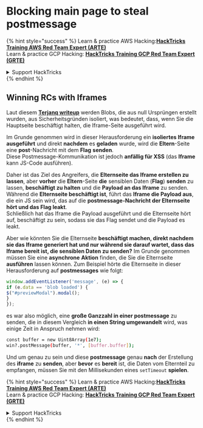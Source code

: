 # Blocking main page to steal postmessage

{% hint style="success" %}
Learn & practice AWS Hacking:<img src="/.gitbook/assets/arte.png" alt="" data-size="line">[**HackTricks Training AWS Red Team Expert (ARTE)**](https://training.hacktricks.xyz/courses/arte)<img src="/.gitbook/assets/arte.png" alt="" data-size="line">\
Learn & practice GCP Hacking: <img src="/.gitbook/assets/grte.png" alt="" data-size="line">[**HackTricks Training GCP Red Team Expert (GRTE)**<img src="/.gitbook/assets/grte.png" alt="" data-size="line">](https://training.hacktricks.xyz/courses/grte)

<details>

<summary>Support HackTricks</summary>

* Check the [**subscription plans**](https://github.com/sponsors/carlospolop)!
* **Join the** 💬 [**Discord group**](https://discord.gg/hRep4RUj7f) or the [**telegram group**](https://t.me/peass) or **follow** us on **Twitter** 🐦 [**@hacktricks\_live**](https://twitter.com/hacktricks\_live)**.**
* **Share hacking tricks by submitting PRs to the** [**HackTricks**](https://github.com/carlospolop/hacktricks) and [**HackTricks Cloud**](https://github.com/carlospolop/hacktricks-cloud) github repos.

</details>
{% endhint %}

## Winning RCs with Iframes

Laut diesem [**Terjanq writeup**](https://gist.github.com/terjanq/7c1a71b83db5e02253c218765f96a710) werden Blobs, die aus null Ursprüngen erstellt wurden, aus Sicherheitsgründen isoliert, was bedeutet, dass, wenn Sie die Hauptseite beschäftigt halten, die Iframe-Seite ausgeführt wird.

Im Grunde genommen wird in dieser Herausforderung ein **isoliertes Iframe ausgeführt** und direkt **nachdem** es **geladen** wurde, wird die **Eltern**-Seite eine **post**-Nachricht mit dem **Flag** **senden**.\
Diese Postmessage-Kommunikation ist jedoch **anfällig für XSS** (das **Iframe** kann JS-Code ausführen).

Daher ist das Ziel des Angreifers, die **Elternseite das Iframe erstellen zu lassen**, aber **vorher** die **Eltern**-Seite **die** sensiblen Daten (**Flag**) **senden** zu lassen, **beschäftigt zu halten** und die **Payload an das Iframe** zu senden. Während die **Elternseite beschäftigt ist**, führt das **Iframe die Payload aus**, die ein JS sein wird, das auf die **postmessage-Nachricht der Elternseite hört und das Flag leakt**.\
Schließlich hat das Iframe die Payload ausgeführt und die Elternseite hört auf, beschäftigt zu sein, sodass sie das Flag sendet und die Payload es leakt.

Aber wie könnten Sie die Elternseite **beschäftigt machen, direkt nachdem sie das Iframe generiert hat und nur während sie darauf wartet, dass das Iframe bereit ist, die sensiblen Daten zu senden?** Im Grunde genommen müssen Sie eine **asynchrone** **Aktion** finden, die Sie die Elternseite **ausführen** lassen können. Zum Beispiel hörte die Elternseite in dieser Herausforderung auf **postmessages** wie folgt:
```javascript
window.addEventListener('message', (e) => {
if (e.data == 'blob loaded') {
$("#previewModal").modal();
}
});
```
es war also möglich, eine **große Ganzzahl in einer postmessage** zu senden, die in diesem Vergleich **in einen String umgewandelt** wird, was einige Zeit in Anspruch nehmen wird:
```bash
const buffer = new Uint8Array(1e7);
win?.postMessage(buffer, '*', [buffer.buffer]);
```
Und um genau zu sein und diese **postmessage** genau **nach** der Erstellung des **iframe** zu **senden**, aber **bevor** es **bereit** ist, die Daten vom Elternteil zu empfangen, müssen Sie mit den Millisekunden eines `setTimeout` **spielen**.

{% hint style="success" %}
Learn & practice AWS Hacking:<img src="/.gitbook/assets/arte.png" alt="" data-size="line">[**HackTricks Training AWS Red Team Expert (ARTE)**](https://training.hacktricks.xyz/courses/arte)<img src="/.gitbook/assets/arte.png" alt="" data-size="line">\
Learn & practice GCP Hacking: <img src="/.gitbook/assets/grte.png" alt="" data-size="line">[**HackTricks Training GCP Red Team Expert (GRTE)**<img src="/.gitbook/assets/grte.png" alt="" data-size="line">](https://training.hacktricks.xyz/courses/grte)

<details>

<summary>Support HackTricks</summary>

* Check the [**subscription plans**](https://github.com/sponsors/carlospolop)!
* **Join the** 💬 [**Discord group**](https://discord.gg/hRep4RUj7f) or the [**telegram group**](https://t.me/peass) or **follow** us on **Twitter** 🐦 [**@hacktricks\_live**](https://twitter.com/hacktricks\_live)**.**
* **Share hacking tricks by submitting PRs to the** [**HackTricks**](https://github.com/carlospolop/hacktricks) and [**HackTricks Cloud**](https://github.com/carlospolop/hacktricks-cloud) github repos.

</details>
{% endhint %}
